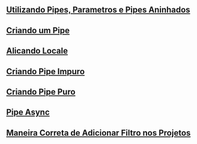 ## [Utilizando Pipes, Parametros e Pipes Aninhados](_01-usando-pipes-parametros-e-pipes-aninhados.md)
## [Criando um Pipe](_02-criando-um-pipe.md)
## [Alicando Locale](_03-aplicando-locale.md)
## [Criando Pipe Impuro](_04-criando-pipe-impuro.md)
## [Criando Pipe Puro](_05-criando-pipe-puro.md)
## [Pipe Async](_06-pipe-async.md)
## [Maneira Correta de Adicionar Filtro nos Projetos](_07-maneira-correta-de-adicionar-filtro-nos-projetos.md)
